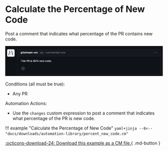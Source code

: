 # Calculate the Percentage of New Code
Post a comment that indicates what percentage of the PR contains new code.

![Percent new code](percent_new_code.png)

Conditions (all must be true):

* Any PR

Automation Actions:

* Use the `changes` custom expression to post a comment that indicates what percentage of the PR is new code.  

!!! example "Calculate the Percentage of New Code"
    ```yaml+jinja
    --8<-- "docs/downloads/automation-library/percent_new_code.cm"
    ```
    <div class="result" markdown>
      <span>
      [:octicons-download-24: Download this example as a CM file.](/downloads/automation-library/percent_new_code.cm){ .md-button }
      </span>
    </div>